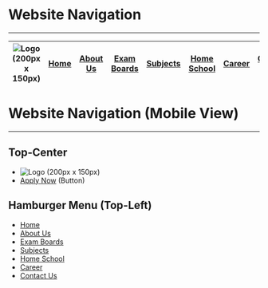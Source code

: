 
# Website Navigation

---

| ![Logo](logo.png) (200px x 150px) | [Home](#) | [About Us](#) | [Exam Boards](#) | [Subjects](#) | [Home School](#) | [Career](#) | [Contact Us](#) | [Apply Now](#) (Button) |
|---|---|---|---|---|---|---|---|---|


# Website Navigation (Mobile View)

---

## Top-Center

- ![Logo](logo.png) (200px x 150px)
- [Apply Now](#) (Button)

## Hamburger Menu (Top-Left)

- [Home](#)
- [About Us](#)
- [Exam Boards](#)
- [Subjects](#)
- [Home School](#)
- [Career](#)
- [Contact Us](#)
